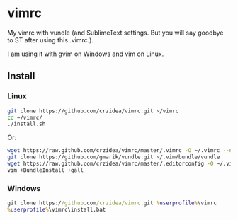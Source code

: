 vimrc
=====

My vimrc with vundle (and SublimeText settings. But you will say goodbye to ST after using this .vimrc.).

I am using it with gvim on Windows and vim on Linux.

## Install

### Linux

```bash
git clone https://github.com/crzidea/vimrc.git ~/vimrc 
cd ~/vimrc/ 
./install.sh
```

Or:

```bash
wget https://raw.github.com/crzidea/vimrc/master/.vimrc -O ~/.vimrc --no-check-certificate
git clone https://github.com/gmarik/vundle.git ~/.vim/bundle/vundle
wget https://raw.github.com/crzidea/vimrc/master/.editorconfig -O ~/.vim/.editorconfig --no-check-certificate
vim +BundleInstall +qall
```


### Windows

```bat
git clone https://github.com/crzidea/vimrc.git %userprofile%\vimrc
%userprofile%\vimrc\install.bat
```
